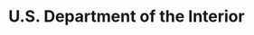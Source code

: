 ---
layout: catalog-agency-base
permalink: /catalog/doi/
title: U.S. Department of the Interior
tooltip: DOI
agency_sponsor: U.S. Department of the Interior (DOI)
---
